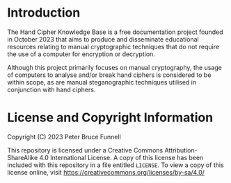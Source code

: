 # Introduction
The Hand Cipher Knowledge Base is a free documentation project founded in October 2023 that aims to produce and disseminate educational resources relating to manual cryptographic techniques that do not require the use of a computer for encryption or decryption.

Although this project primarily focuses on manual cryptography, the usage of computers to analyse and/or break hand ciphers is considered to be within scope, as are manual steganographic techniques utilised in conjunction with hand ciphers.

# License and Copyright Information
Copyright (C) 2023 Peter Bruce Funnell

This repository is licensed under a Creative Commons Attribution-ShareAlike 4.0 International License. A copy of this license has been included with this repository in a file entitled `LICENSE`. To view a copy of this license online, visit https://creativecommons.org/licenses/by-sa/4.0/
